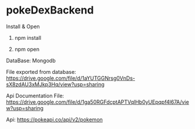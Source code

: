 # pokeDexBackend

Install & Open

1. npm install

2. npm open

DataBase: Mongodb

File exported from database: https://drive.google.com/file/d/1aYUTGGNrsg0VnDs-sX8zdAU3xMJkp3Hq/view?usp=sharing

Api Documentation File: https://drive.google.com/file/d/1ga50RGFdcptAPTVqlHb0yUEpqpf4l67A/view?usp=sharing

Api: https://pokeapi.co/api/v2/pokemon


